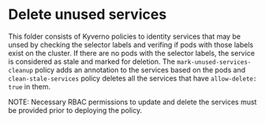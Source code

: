 # Delete unused services

This folder consists of Kyverno policies to identity services that may be unsed by checking the selector labels and verifing if pods with those labels exist on the cluster. If there are no pods with the selector labels, the service is considered as stale and marked for deletion. The `mark-unused-services-cleanup` policy adds an annotation to the services based on the pods and `clean-stale-services` policy deletes all the services that have `allow-delete: true` in them. 

NOTE: Necessary RBAC permissions to update and delete the services must be provided prior to deploying the policy.
